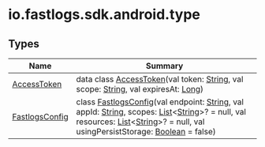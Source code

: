 # io.fastlogs.sdk.android.type

## Types

| Name                                  | Summary                                                                                                                                                                                                                                                                                                                                                                                                                                                                                                                                                                                                                                                                                                                                                                  |
| ------------------------------------- | ------------------------------------------------------------------------------------------------------------------------------------------------------------------------------------------------------------------------------------------------------------------------------------------------------------------------------------------------------------------------------------------------------------------------------------------------------------------------------------------------------------------------------------------------------------------------------------------------------------------------------------------------------------------------------------------------------------------------------------------------------------------------ |
| [AccessToken](-access-token/index.md) | data class [AccessToken](-access-token/index.md)(val token: [String](https://kotlinlang.org/api/latest/jvm/stdlib/kotlin/-string/index.html), val scope: [String](https://kotlinlang.org/api/latest/jvm/stdlib/kotlin/-string/index.html), val expiresAt: [Long](https://kotlinlang.org/api/latest/jvm/stdlib/kotlin/-long/index.html))                                                                                                                                                                                                                                                                                                                                                                                                                                  |
| [FastlogsConfig](-fastlogs-config/index.md) | class [FastlogsConfig](-fastlogs-config/index.md)(val endpoint: [String](https://kotlinlang.org/api/latest/jvm/stdlib/kotlin/-string/index.html), val appId: [String](https://kotlinlang.org/api/latest/jvm/stdlib/kotlin/-string/index.html), scopes: [List](https://kotlinlang.org/api/latest/jvm/stdlib/kotlin.collections/-list/index.html)&lt;[String](https://kotlinlang.org/api/latest/jvm/stdlib/kotlin/-string/index.html)&gt;? = null, val resources: [List](https://kotlinlang.org/api/latest/jvm/stdlib/kotlin.collections/-list/index.html)&lt;[String](https://kotlinlang.org/api/latest/jvm/stdlib/kotlin/-string/index.html)&gt;? = null, val usingPersistStorage: [Boolean](https://kotlinlang.org/api/latest/jvm/stdlib/kotlin/-boolean/index.html) = false) |
